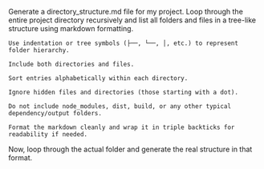 Generate a directory_structure.md file for my project. Loop through the entire project directory recursively and list all folders and files in a tree-like structure using markdown formatting.

    Use indentation or tree symbols (├──, └──, │, etc.) to represent folder hierarchy.

    Include both directories and files.

    Sort entries alphabetically within each directory.

    Ignore hidden files and directories (those starting with a dot).

    Do not include node_modules, dist, build, or any other typical dependency/output folders.

    Format the markdown cleanly and wrap it in triple backticks for readability if needed.

Now, loop through the actual folder and generate the real structure in that format.
